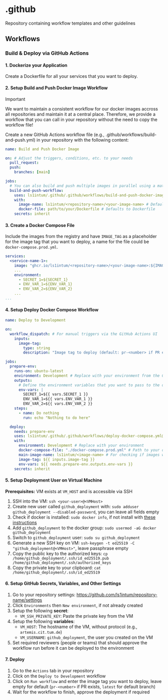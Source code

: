 # .github

Repository containing workflow templates and other guidelines

## Workflows

### Build & Deploy via GitHub Actions

#### 1. Dockerize your Application

Create a Dockerfile for all your services that you want to deploy.

#### 2. Setup Build and Push Docker Image Workflow

> [!IMPORTANT]
> We want to maintain a consistent workflow for our docker images accross all repositories and maintain it at a central place. Therefore, we provide a workflow that you can call in your repository without the need to copy the workflow file!

Create a new GitHub Actions workflow file (e.g., .github/workflows/build-and-push.yml) in your repository with the following content:

```yaml
name: Build and Push Docker Image

on: # Adjust the triggers, conditions, etc. to your needs
  pull_request:
  push:
    branches: [main]

jobs:
  # You can also build and push multiple images in parallel using a matrix
  build-and-push-workflow:
    uses: ls1intum/.github/.github/workflows/build-and-push-docker-image.yml@main
    with:
      image-name: ls1intum/<repository-name>/<your-image-name> # Defaults to the repository name = <owner>/<repository-name>
      docker-file: path/to/your/Dockerfile # Defaults to Dockerfile
    secrets: inherit
```

#### 3. Create a Docker Compose File

Include the images from the registry and have `IMAGE_TAG` as a placeholder for the image tag that you want to deploy, a name for the file could be `docker-compose.prod.yml`.

```yaml
services:
  <service-name-1>:
    image: "ghcr.io/ls1intum/<repository-name>/<your-image-name>:${IMAGE_TAG}"
    ...
    environment:
      - SECRET_1=${SECRET_1}
      - ENV_VAR_1=${ENV_VAR_1}
      - ENV_VAR_2=${ENV_VAR_2}
    ...
...
```

#### 4. Setup Deploy Docker Compose Workflow

```yaml
name: Deploy to Development

on:
  workflow_dispatch: # For manual triggers via the GitHub Actions UI
    inputs:
      image-tag:
        type: string
        description: "Image tag to deploy (default: pr-<number> if PR exists, latest for default branch)"

jobs:  
  prepare-env:
    runs-on: ubuntu-latest
    environment: Development # Replace with your environment from the GitHub Environments
    outputs:
      # Define the environment variables that you want to pass to the docker-compose deployment
      env-vars: |
        SECRET_1=${{ vars.SECRET_1 }}
        ENV_VAR_1=${{ vars.ENV_VAR_1 }}
        ENV_VAR_2=${{ vars.ENV_VAR_2 }}
    steps:
      - name: Do nothing
        run: echo "Nothing to do here"

  deploy:
    needs: prepare-env
    uses: ls1intum/.github/.github/workflows/deploy-docker-compose.yml@main
    with:
      environment: Development # Replace with your environment 
      docker-compose-file: "./docker-compose.prod.yml" # Path to your docker-compose file
      main-image-name: ls1intum/<image-name> # For checking if images with image tag exist
      image-tag: ${{ inputs.image-tag }}
      env-vars: ${{ needs.prepare-env.outputs.env-vars }}
    secrets: inherit
```

#### 5. Setup Deployment User on Virtual Machine

**Prerequisites:** VM exists at `VM_HOST` and is accessible via SSH

1. SSH into the VM: `ssh <your-user>@<VMHost>`
2. Create new user called `github_deployment` with: `sudo adduser github_deployment --disabled-password`, you can leave all fields empty
3. Check if docker is installed: `sudo docker info`, if not install with [these instructions](https://docs.docker.com/engine/install/ubuntu/#installation-methods)
4. Add `github_deployment` to the docker group: `sudo usermod -aG docker github_deployment`
5. Switch to `github_deployment` user: `sudo su github_deployment`
6. Generate a new SSH key on VM: `ssh-keygen -t ed25519 -C "github_deployment@<VMHost>"`, leave passphrase empty
7. Copy the public key to the authorized keys: `cp /home/github_deployment/.ssh/id_ed25519.pub /home/github_deployment/.ssh/authorized_keys`
8. Copy the private key to your clipboard: `cat /home/github_deployment/.ssh/id_ed25519`

#### 6. Setup GitHub Secrets, Variables, and Other Settings

1. Go to your repository settings: https://github.com/ls1intum/repository-name/settings
2. Click `Environments` then `New environment`, if not already created
3. Setup the following **secret**:
   - `VM_SSH_PRIVATE_KEY`: Paste the private key from the VM
4. Setup the following **variables**:
   - `VM_HOST`: The hostname of the VM, without protocol (e.g., `artemis.cit.tum.de`)
   - `VM_USERNAME`: `github_deployment`, the user you created on the VM
5. Set required reviewers (people or teams) that should approve the workflow run before it can be deployed to the environment

#### 7. Deploy

1. Go to the `Actions` tab in your repository
2. Click on the `Deploy to Development` workflow
3. Click on `Run workflow` and enter the image tag you want to deploy, leave empty for default (`pr-<number>` if PR exists, `latest` for default branch)
4. Wait for the workflow to finish, approve the deployment if required

